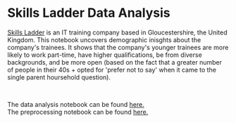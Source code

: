 # Skills Ladder Data Analysis 

[Skills Ladder](http://skillsladder.co.uk/) is an IT training company based in Gloucestershire, the United Kingdom. This notebook uncovers demographic inisghts about the company's trainees. It shows that the company's younger trainees are more likely to work part-time, have higher qualifications, be from diverse backgrounds, and be more open (based on the fact that a greater number of people in their 40s + opted for 'prefer not to say' when it came to the single parent hoursehold question).

<br/>

The data analysis notebook can be found [here.](Demographic_inisghts.ipynb)  
The preprocessing notebook can be found [here.](Process_data.ipynb) 
